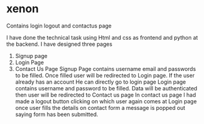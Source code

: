 # xenon
Contains login logout and contactus page

I have done the technical task using Html and css as frontend and python at the backend.
I have designed three pages 
1. Signup page
2. Login Page
3. Contact Us Page
Signup Page contains username email and passwords to be filled. Once filled user will be redirected to Login page. If the user already has an account He can directly go to login page
Login page contains username and password to be filled. Data will be authenticated then user will be redirected to Contact us page
In contact us page I had made a logout button clicking on which user again comes at Login page
once user fills the details on contact form a message is popped out saying form has been submitted.
